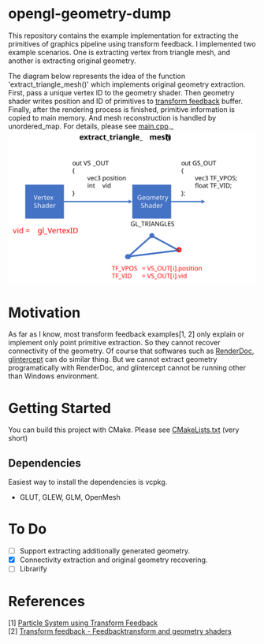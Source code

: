 # opengl-geometry-dump
This repository contains the example implementation for extracting the primitives of graphics pipeline using transform feedback. I implemented two example scenarios. One is extracting vertex from triangle mesh, and another is extracting original geometry.   
  
The diagram below represents the idea of the function 'extract_triangle_mesh()' which implements original geometry extraction.  First, pass a unique vertex ID to the geometry shader. Then geometry shader writes position and ID of primitives to [transform feedback](https://www.khronos.org/opengl/wiki/Transform_Feedback) buffer. Finally, after the rendering process is finished, primitive information is copied to main memory. And mesh reconstruction is handled by unordered_map. For details, please see [main.cpp](main.cpp)._
![Idea of extract_triangle_mesh function](image/extract_triangle_mesh.svg)

# Motivation
As far as I know, most transform feedback examples[1, 2] only explain or implement only point primitive extraction. So they cannot recover connectivity of the geometry. Of course that softwares such as [RenderDoc](https://renderdoc.org/), [glintercept](https://github.com/dtrebilco/glintercept) can do similar thing. But we cannot extract geometry programatically with RenderDoc, and glintercept cannot be running other than Windows environment.

# Getting Started
You can build this project with CMake. Please see [CMakeLists.txt](CMakeLists.txt) (very short)

## Dependencies
Easiest way to install the dependencies is vcpkg.
- GLUT, GLEW, GLM, OpenMesh

# To Do
- [ ] Support extracting additionally generated geometry.
- [x] Connectivity extraction and original geometry recovering.
- [ ] Librarify 

# References
[1] [Particle System using Transform Feedback](https://ogldev.org/www/tutorial28/tutorial28.html)  
[2] [Transform feedback - Feedbacktransform and geometry shaders](https://open.gl/feedback)